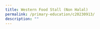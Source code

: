 ```yaml
---
title: Western Food Stall (Non Halal)
permalink: /primary-education/c20230913/
description: ""
---
```


